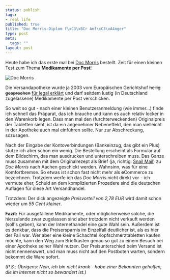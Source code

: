 ```yaml
--- 
status: publish
tags: 
- real life
published: true
title: "Doc Morris-Diplom f\xC3\xBCr Anf\xC3\xA4nger"
type: post
meta: 
  tags: ""
layout: post
---
```

Heute habe ich das erste mal bei <a href="http://www.docmorris.com">Doc Morris</a> bestellt. Zeit für einen kleinen Test zum Thema <strong>Medikamente per Post</strong>!

<img src='http://fredericiana.de/uploads/050705docmorris.gif' alt='Doc Morris' class="centered" />

Die Versandapotheke wurde ja 2003 vom Europäischen Gerichtshof <del>heilig gesprochen</del> <a href="http://www.curia.eu.int/de/actu/communiques/cp03/aff/cp03113de.htm">für legal erklärt</a> und darf seitdem lustig (in Deutschland zugelassene) Medikamente per Post verschicken.

So weit so gut - nach einer kleinen Benutzeranmeldung (wie immer...) finde ich schnell das Präparat, das ich brauche und kann es auch relativ locker in den Warenkorb legen. <!--more-->Dass man mal den (furchterweckenden) Originalpreis der Tabletten sieht, ist da ein angenehmer Nebeneffekt, den man vielleicht in der Apotheke auch mal einführen sollte. Nur zur Abschreckung, sozusagen.

Nach der Eingabe der Kontoverbindungen (Bankeinzug, das gibt ein Plus) stutze ich aber schon ein wenig. Die Bestellung erscheint als Formular auf dem Bildschirm, das man ausdrucken und unterschreiben muss. Das Ganze muss zusammen mit dem Originalrezept als Brief (ja, richtig: <a href="http://de.wikipedia.org/wiki/Snail_mail">Snail Mail</a>) zu <em>Doc Morris</em> nach Aachen geschickt werden. Wahnsinn, was für eine Komfortbremse. So etwas ist schon fast nicht mehr als <strong>e</strong>Commerce zu bezeichnen. Trotzdem werfe ich das <em>Doc Morris</em> nicht direkt vor - ich vermute eher, Schuld an dem komplizierten Prozedere sind die deutschen Auflagen für diese Art Versandhandel.

Trotzdem: Der dick angezeigte <em>Preisvorteil von 2,78 EUR</em> wird damit schon wieder um <em>55 Cent kleiner</em>.

<strong>Fazit:</strong> Für ausgefallene Medikamente, oder möglicherweise solche, die hierzulande zwar zugelassen sind aber trotzdem nicht verkauft werden (soll's geben), kann der Internethandel eine gute Wahl sein. Außerdem ist es denkbar, dass die Preisersparnis im Einzelfall deutlicher ist, als es hier der Fall war.
Wer aber eine kleine Schachtel Kopfschmerztabletten kaufen möchte, kann den Weg zum Briefkasten genau so gut zu einem Besuch bei einer Apotheke seiner Wahl nutzen. Der Preisunterschied beim Versand ist nicht nennenswert, und man muss nicht auf den Postboten warten, sondern bekommt die Ware sofort.

<em>(P.S.: Übrigens: Nein, ich bin nicht krank - habe einer Bekannten geholfen, die im Internet nicht so bewandert ist.)</em>
